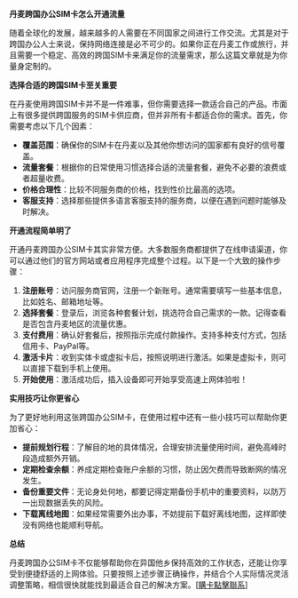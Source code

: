 **丹麦跨国办公SIM卡怎么开通流量**

随着全球化的发展，越来越多的人需要在不同国家之间进行工作交流。尤其是对于跨国办公人士来说，保持网络连接是必不可少的。如果你正在丹麦工作或旅行，并且需要一个稳定、高效的跨国SIM卡来满足你的流量需求，那么这篇文章就是为你量身定制的。

**选择合适的跨国SIM卡至关重要**

在丹麦使用跨国SIM卡并不是一件难事，但你需要选择一款适合自己的产品。市面上有很多提供跨国服务的SIM卡供应商，但并非所有卡都适合你的需求。首先，你需要考虑以下几个因素：

- **覆盖范围**：确保你的SIM卡在丹麦以及其他你想访问的国家都有良好的信号覆盖。
- **流量套餐**：根据你的日常使用习惯选择合适的流量套餐，避免不必要的浪费或者超量收费。
- **价格合理性**：比较不同服务商的价格，找到性价比最高的选项。
- **客服支持**：选择那些提供多语言客服支持的服务商，以便在遇到问题时能够及时解决。

**开通流程简单明了**

开通丹麦跨国办公SIM卡其实非常方便。大多数服务商都提供了在线申请渠道，你可以通过他们的官方网站或者应用程序完成整个过程。以下是一个大致的操作步骤：

1. **注册账号**：访问服务商官网，注册一个新账号。通常需要填写一些基本信息，比如姓名、邮箱地址等。
2. **选择套餐**：登录后，浏览各种套餐计划，挑选符合自己需求的一款。记得查看是否包含丹麦地区的流量优惠。
3. **支付费用**：确认好套餐后，按照指示完成付款操作。支持多种支付方式，包括信用卡、PayPal等。
4. **激活卡片**：收到实体卡或虚拟卡后，按照说明进行激活。如果是虚拟卡，则可以直接下载到手机上使用。
5. **开始使用**：激活成功后，插入设备即可开始享受高速上网体验啦！

**实用技巧让你更省心**

为了更好地利用这张跨国办公SIM卡，在使用过程中还有一些小技巧可以帮助你更加省心：

- **提前规划行程**：了解目的地的具体情况，合理安排流量使用时间，避免高峰时段造成额外开销。
- **定期检查余额**：养成定期检查账户余额的习惯，防止因欠费而导致断网的情况发生。
- **备份重要文件**：无论身处何地，都要记得定期备份手机中的重要资料，以防万一出现数据丢失的风险。
- **下载离线地图**：如果经常需要外出办事，不妨提前下载好离线地图，这样即使没有网络也能顺利导航。

**总结**

丹麦跨国办公SIM卡不仅能够帮助你在异国他乡保持高效的工作状态，还能让你享受到便捷舒适的上网体验。只要按照上述步骤正确操作，并结合个人实际情况灵活调整策略，相信很快就能找到最适合自己的解决方案。[[購卡點擊聯系](https://t.me/s/esim1088)]
